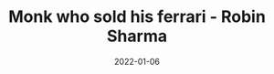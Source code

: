 ---
title: "Monk who sold his ferrari - Robin Sharma"
description: "An ultimate guide for a simple and meaningful life"
publishDate: "2022-01-11"
date: "2022-01-06"
tags: ["monk", "robin sharma"]
draft: true
categories: ["books"]
---